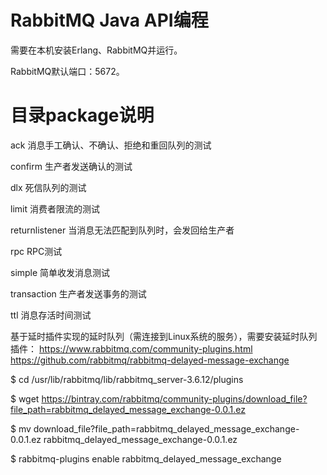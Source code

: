 # RabbitMQ Java API编程
需要在本机安装Erlang、RabbitMQ并运行。

RabbitMQ默认端口：5672。

# 目录package说明
  ack  消息手工确认、不确认、拒绝和重回队列的测试

  confirm 生产者发送确认的测试

  dlx 死信队列的测试

  limit 消费者限流的测试

  returnlistener 当消息无法匹配到队列时，会发回给生产者

  rpc RPC测试

  simple 简单收发消息测试

  transaction 生产者发送事务的测试

  ttl 消息存活时间测试



  基于延时插件实现的延时队列（需连接到Linux系统的服务），需要安装延时队列插件：
https://www.rabbitmq.com/community-plugins.html
https://github.com/rabbitmq/rabbitmq-delayed-message-exchange

  $ cd /usr/lib/rabbitmq/lib/rabbitmq_server-3.6.12/plugins

  $ wget https://bintray.com/rabbitmq/community-plugins/download_file?file_path=rabbitmq_delayed_message_exchange-0.0.1.ez

  $ mv download_file?file_path=rabbitmq_delayed_message_exchange-0.0.1.ez rabbitmq_delayed_message_exchange-0.0.1.ez

  $ rabbitmq-plugins enable rabbitmq_delayed_message_exchange


